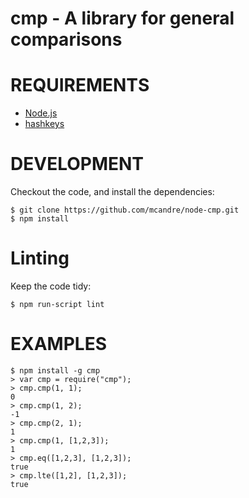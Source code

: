 # cmp - A library for general comparisons

# REQUIREMENTS

 - [Node.js](http://nodejs.org/)
 - [hashkeys](http://search.npmjs.org/#/hashkeys)

# DEVELOPMENT

Checkout the code, and install the dependencies:

    $ git clone https://github.com/mcandre/node-cmp.git
    $ npm install

# Linting

Keep the code tidy:

    $ npm run-script lint

# EXAMPLES

    $ npm install -g cmp
    > var cmp = require("cmp");
    > cmp.cmp(1, 1);
    0
    > cmp.cmp(1, 2);
    -1
    > cmp.cmp(2, 1);
    1
    > cmp.cmp(1, [1,2,3]);
    1
    > cmp.eq([1,2,3], [1,2,3]);
    true
    > cmp.lte([1,2], [1,2,3]);
    true
